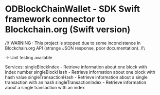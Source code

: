 ODBlockChainWallet - SDK Swift framework connector to Blockchain.org (Swift version)
==================

/!\ WARNING :  This project is stopped due to some inconcistence in Blockchain.org API (strange JSON response, poor documentation). /!\


-> Unit testing available

Services:
singleBlockIndex - Retrieve information about one block with index number
singleBlockHash - Retrieve information about one block with hash value
singleTransactionHash - Retrieve information about a single transaction with an hash
singleTransactionIndex - Retrieve information about a single transaction with an index
